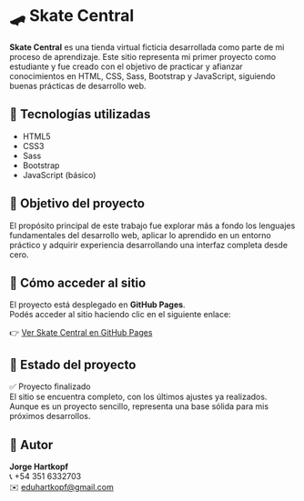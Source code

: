 # 🛹 Skate Central

**Skate Central** es una tienda virtual ficticia desarrollada como parte de mi proceso de aprendizaje. Este sitio representa mi primer proyecto como estudiante y fue creado con el objetivo de practicar y afianzar conocimientos en HTML, CSS, Sass, Bootstrap y JavaScript, siguiendo buenas prácticas de desarrollo web.

## 🧰 Tecnologías utilizadas

- HTML5
- CSS3
- Sass
- Bootstrap
- JavaScript (básico)

## 🎯 Objetivo del proyecto

El propósito principal de este trabajo fue explorar más a fondo los lenguajes fundamentales del desarrollo web, aplicar lo aprendido en un entorno práctico y adquirir experiencia desarrollando una interfaz completa desde cero.

## 🚀 Cómo acceder al sitio

El proyecto está desplegado en **GitHub Pages**.  
Podés acceder al sitio haciendo clic en el siguiente enlace:

👉 [Ver Skate Central en GitHub Pages](https://eduhartkopf.github.io/skate-central/)

## 📌 Estado del proyecto

✅ Proyecto finalizado  
El sitio se encuentra completo, con los últimos ajustes ya realizados. Aunque es un proyecto sencillo, representa una base sólida para mis próximos desarrollos.

## 👤 Autor

**Jorge Hartkopf**  
📞 +54 351 6332703  
✉️ eduhartkopf@gmail.com
